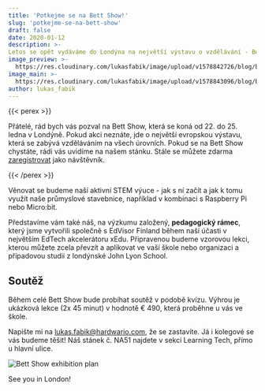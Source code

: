 ```yaml
---
title: 'Potkejme se na Bett Show!'
slug: 'potkejme-se-na-bett-show'
draft: false
date: 2020-01-12
description: >-
Letos se opět vydáváme do Londýna na největší výstavu o vzdělávání - Bett Show. Chystáte se také? Potkejme se!
image_preview: >-
  https://res.cloudinary.com/lukasfabik/image/upload/v1578842726/blog/bett-show-2020/1200x680_Bett_Visit-us-2.png
image_main: >-
  https://res.cloudinary.com/lukasfabik/image/upload/v1578843096/blog/bett-show-2020/bett-wide.png
author: lukas_fabik
---
```


{{< perex >}}

Přátelé, rád bych vás pozval na Bett Show, která se koná od 22. do 25. ledna v Londýně. Pokud akci neznáte, jde o největší evropskou výstavu, která se zabývá vzděláváním na všech úrovních. Pokud se na Bett Show chystáte, rádi vás uvidíme na našem stánku. Stále se můžete zdarma [zaregistrovat](https://www.bettshow.com/visiting-bett/bett-2020-visitor-registration) jako návštěvník.

{{< /perex >}}

Věnovat se budeme naší aktivní STEM výuce - jak s ní začít a jak k tomu využít naše průmyslové stavebnice, například v kombinaci s Raspberry Pi nebo Micro:bit.

Představíme vám také náš, na výzkumu založený, **pedagogický rámec**, který jsme vytvořili společně s EdVisor Finland během naší účasti v největším EdTech akcelerátoru xEdu. Připravenou budeme vzorovou lekci, kterou můžete zcela převzít a aplikovat ve vaší škole nebo organizaci a případovou studii z londýnské John Lyon School.

## Soutěž

Během celé Bett Show bude probíhat soutěž v podobě kvízu. Výhrou je ukázková lekce (2x 45 minut) v hodnotě € 490, která proběhne u vás ve škole.

Napište mi na [lukas.fabik@hardwario.com](mailto:lukas.fabik@hardwario.com), že se zastavíte. Já i kolegové se vás budeme těšit! Náš stánek č. NA51 najdete v sekci Learning Tech, přímo u hlavní ulice.

![Bett Show exhibition plan](https://res.cloudinary.com/lukasfabik/image/upload/v1578842711/blog/bett-show-2020/bett-hw.png)

See you in London!

